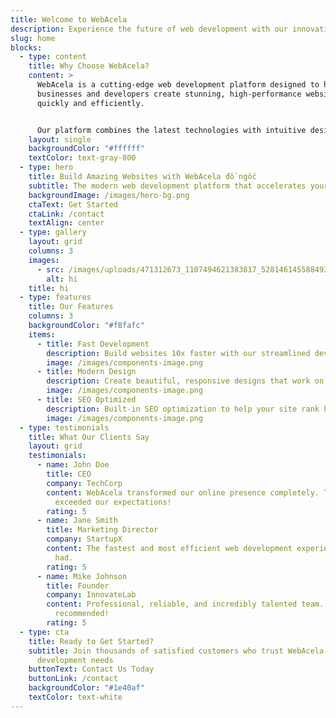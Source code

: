 ```yaml
---
title: Welcome to WebAcela
description: Experience the future of web development with our innovative solutions
slug: home
blocks:
  - type: content
    title: Why Choose WebAcela?
    content: >
      WebAcela is a cutting-edge web development platform designed to help
      businesses and developers create stunning, high-performance websites
      quickly and efficiently.


      Our platform combines the latest technologies with intuitive design tools to deliver exceptional results every time.
    layout: single
    backgroundColor: "#ffffff"
    textColor: text-gray-800
  - type: hero
    title: Build Amazing Websites with WebAcela đồ ngốc
    subtitle: The modern web development platform that accelerates your projects
    backgroundImage: /images/hero-bg.png
    ctaText: Get Started
    ctaLink: /contact
    textAlign: center
  - type: gallery
    layout: grid
    columns: 3
    images:
      - src: /images/uploads/471312673_1107494621383817_5281461455884931029_n.jpg
        alt: hi
    title: hi
  - type: features
    title: Our Features
    columns: 3
    backgroundColor: "#f8fafc"
    items:
      - title: Fast Development
        description: Build websites 10x faster with our streamlined development process
        image: /images/components-image.png
      - title: Modern Design
        description: Create beautiful, responsive designs that work on all devices
        image: /images/components-image.png
      - title: SEO Optimized
        description: Built-in SEO optimization to help your site rank higher
        image: /images/components-image.png
  - type: testimonials
    title: What Our Clients Say
    layout: grid
    testimonials:
      - name: John Doe
        title: CEO
        company: TechCorp
        content: WebAcela transformed our online presence completely. The results
          exceeded our expectations!
        rating: 5
      - name: Jane Smith
        title: Marketing Director
        company: StartupX
        content: The fastest and most efficient web development experience we've ever
          had.
        rating: 5
      - name: Mike Johnson
        title: Founder
        company: InnovateLab
        content: Professional, reliable, and incredibly talented team. Highly
          recommended!
        rating: 5
  - type: cta
    title: Ready to Get Started?
    subtitle: Join thousands of satisfied customers who trust WebAcela for their web
      development needs
    buttonText: Contact Us Today
    buttonLink: /contact
    backgroundColor: "#1e40af"
    textColor: text-white
---
```


<!-- This file demonstrates the page builder functionality -->
